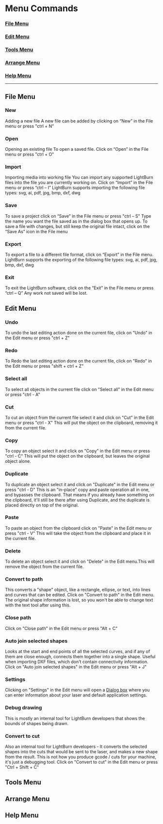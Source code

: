 

# Menu Commands

### [File Menu](#FileMenu)
### [Edit Menu](#EditMenu)
### [Tools Menu](#ToolsMenu)
### [Arrange Menu](#ArrangeMenu)
### [Help Menu](#HelpMenu)


----------------------------------------------

<a name="FileMenu"></a>
## File Menu

### New
Adding a new file
A new file can be added by clicking on “New” in the File menu
or press "ctrl + N"

### Open
Opening an existing file
To open a saved file. Click on “Open” in the File menu or
press "ctrl + O"

### Import
Importing media into working file
You can import any supported LightBurn files into the file you are
currently working on. Click on “Import” in the File menu
or press “ctrl – I” LightBurn supports importing the following file types:
svg, ai, pdf, jpg, bmp, dxf, dwg

### Save
To save a project click on “Save” in the File menu or press "ctrl – S" Type the name
you want the file saved as in the dialog box that opens up. To save a file
with changes, but still keep the original file intact, click on the “Save As”
icon in the File menu

### Export
To export a file to a different file format, click on “Export” in the
File menu. LightBurn supports the exporting of the following file types:
svg, ai, pdf, jpg, bmp, dxf, dwg

### Exit 
To exit the LightBurn software, click on the “Exit" in the File
menu or press “ctrl – Q” Any work not saved will be lost.


<a name="EditMenu"></a>
## Edit Menu

### Undo
To undo the last editing action done on the current file, click on "Undo" in the Edit menu or press "ctrl + Z"
### Redo
To Redo the last editing action done on the current file, click on "Redo" in the Edit menu or press "shift + ctrl + Z"
### Select all
To select all objects in the current file click on "Select all" in the Edit menu or press "ctrl - A"
### Cut
To cut an object from the current file select it and click on "Cut" in the Edit menu or press "ctrl - X" This will put the object on the clipboard, removing it from the current file.
### Copy
To copy an object select it and click on "Copy" in the Edit menu or press "ctrl - C" This will put the object on the clipboard, but leaves the original object alone.
### Duplicate
To duplicate an object select it and click on "Duplicate" in the Edit menu or press "ctrl - D" This is an "in-place" copy and paste operation all in one, and bypasses the clipboard.
That means if you already have something on the clipboard, it'll still be there after using Duplicate, and the duplicate is placed directly on top of the original.
### Paste
To paste an object from the clipboard click on "Paste" in the Edit menu or press "ctrl - V" This will take the object from the clipboard and place it in the current file.
### Delete
To delete an object select it and click on "Delete" in the Edit menu.This will remove the object from the current file.
### Convert to path
This converts a "shape" object, like a rectangle, ellipse, or text, into lines and curves that can be edited. Click on "Convert to path" in the Edit menu. The original shape information is lost, so you won't be able to change text with the text tool after using this.
### Close path 
Click on "Close path" in the Edit menu or press "Alt + C"
### Auto join selected shapes
Looks at the start and end points of all the selected curves, and if any of them are close enough, connects them together into a single shape.
Useful when importing DXF files, which don't contain connectivity information. Click on "Auto join selected shapes" in the Edit menu or press "Alt + J"
### Settings
Clicking on "Settings" in the Edit menu will open a [Dialog box](Settings.md) where you can enter information about your laser and default application settings.
### Debug drawing
This is mostly an internal tool for LightBurn developers that shows the bounds of shapes being drawn.
### Convert to cut
Also an internal tool for LightBurn developers - It converts the selected shapes into the cuts that would be sent to the laser, and makes a new shape from the result.
This is not how you produce gcode / cuts for your machine, it's just a debugging tool. Click on "Convert to cut" in the Edit menu or press "Ctrl + Shift + C"

<a name="ToolsMenu"></a>
## Tools Menu
<a name="ArrangeMenu"></a>
## Arrange Menu
<a name="HelpMenu"></a>
## Help Menu
